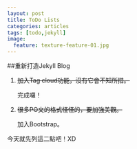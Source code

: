 ```yaml
---
layout: post
title: ToDo Lists
categories: articles
tags: [todo,jekyll]
image:
  feature: texture-feature-01.jpg
---
```

##重新打造Jekyll Blog
1. <strike>加入Tag cloud功能，沒有它會不知所措。</strike><p class='alert alert-info'>完成囉！</p>
2. <strike>很多PO文的格式怪怪的，要加強美觀。</strike><p class='alert alert-info'>加入Bootstrap。</p>

今天就先列這二點吧！XD